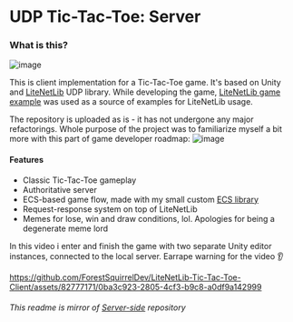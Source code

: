 # UDP Tic-Tac-Toe: Server

### What is this?

![image](https://github.com/ForestSquirrelDev/LiteNetLib-Tic-Tac-Toe-Server/assets/82777171/2a3950fb-ea74-4395-8389-3a184920fdb0)

This is client implementation for a Tic-Tac-Toe game. It's based on Unity and [LiteNetLib](https://github.com/RevenantX/LiteNetLib) UDP library.
While developing the game, [LiteNetLib game example](https://github.com/RevenantX/NetGameExample) was used as a source of examples for LiteNetLib usage.

The repository is uploaded as is - it has not undergone any major refactorings. Whole purpose of the project was to familiarize myself a bit more with this part of game developer roadmap: ![image](https://github.com/ForestSquirrelDev/LiteNetLib-Tic-Tac-Toe-Server/assets/82777171/a2a6cdd5-e359-4bf9-a51a-c8e8c9d79a0e)

#### Features

- Classic Tic-Tac-Toe gameplay
- Authoritative server
- ECS-based game flow, made with my small custom [ECS library](https://github.com/ForestSquirrelDev/PoorMansECS)
- Request-response system on top of LiteNetLib
- Memes for lose, win and draw conditions, lol. Apologies for being a degenerate meme lord

In this video i enter and finish the game with two separate Unity editor instances, connected to the local server. Earrape warning for the video 👂

https://github.com/ForestSquirrelDev/LiteNetLib-Tic-Tac-Toe-Client/assets/82777171/0ba3c923-2805-4cf3-b9c8-a0df9a142999


###### This readme is mirror of [Server-side]([https://github.com/ForestSquirrelDev/LiteNetLib-Tic-Tac-Toe-Client](https://github.com/ForestSquirrelDev/LiteNetLib-Tic-Tac-Toe-Server)) repository
